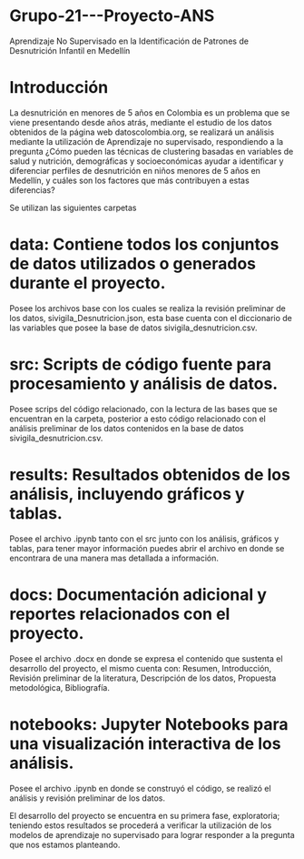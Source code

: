 # Grupo-21---Proyecto-ANS
Aprendizaje No Supervisado en la Identificación de Patrones de Desnutrición Infantil en Medellín

# Introducción
La desnutrición en menores de 5 años en Colombia es un problema que se viene presentando desde años atrás, mediante el estudio de los datos obtenidos de la página web datoscolombia.org, se realizará un análisis mediante la utilización de Aprendizaje no supervisado, respondiendo a la pregunta ¿Cómo pueden las técnicas de clustering basadas en variables de salud y nutrición, demográficas y socioeconómicas ayudar a identificar y diferenciar perfiles de desnutrición en niños menores de 5 años en Medellín, y cuáles son los factores que más contribuyen a estas diferencias?

Se utilizan las siguientes carpetas 

# data: Contiene todos los conjuntos de datos utilizados o generados durante el proyecto.
Posee los archivos base con los cuales se realiza la revisión preliminar de los datos, sivigila_Desnutricion.json, esta base cuenta con el diccionario de las variables que posee la base de datos sivigila_desnutricion.csv.

# src: Scripts de código fuente para procesamiento y análisis de datos.
Posee scrips del código relacionado, con la lectura de las bases que se encuentran en la carpeta, posterior a esto código relacionado con el análisis preliminar de los datos contenidos en la base de datos sivigila_desnutricion.csv.

# results: Resultados obtenidos de los análisis, incluyendo gráficos y tablas.
Posee el archivo .ipynb tanto con el src junto con los análisis, gráficos y tablas, para tener mayor información puedes abrir el archivo en donde se encontrara de una manera mas detallada a información. 

# docs: Documentación adicional y reportes relacionados con el proyecto.
Posee el archivo .docx en donde se expresa el contenido que sustenta el desarrollo del proyecto, el mismo cuenta con: Resumen, Introducción, Revisión preliminar de la literatura, Descripción de los datos, Propuesta metodológica, Bibliografía.

# notebooks: Jupyter Notebooks para una visualización interactiva de los análisis.
Posee el archivo .ipynb en donde se construyó el código, se realizó el análisis y revisión preliminar de los datos. 


El desarrollo del proyecto se encuentra en su primera fase, exploratoria; teniendo estos resultados se procederá a verificar la utilización de los modelos de aprendizaje no supervisado para lograr responder a la pregunta que nos estamos planteando. 

